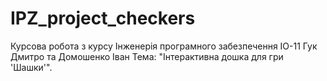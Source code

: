 # IPZ_project_checkers
Курсова робота з курсу Інженерія програмного забезпечення
ІО-11 Гук Дмитро та Домошенко Іван
Тема: "Інтерактивна дошка для гри 'Шашки'".

